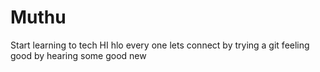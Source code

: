 # Muthu
Start learning to tech
HI hlo every one lets connect by trying a git
feeling good by hearing some good new
